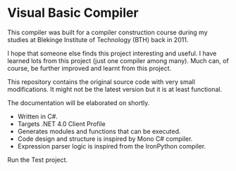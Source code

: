 Visual Basic Compiler
==

This compiler was built for a compiler construction course during my studies at Blekinge Institute of Technology (BTH) back in 2011.

I hope that someone else finds this project interesting and useful. I have learned lots from this project (just one compiler among many). Much can, of course, be further improved and learnt from this project. 

This repository contains the original source code with very small modifications. It might not be the latest version but it is at least functional.

The documentation will be elaborated on shortly.

* Written in C#.
* Targets .NET 4.0 Client Profile
* Generates modules and functions that can be executed.
* Code design and structure is inspired by Mono C# compiler.
* Expression parser logic is inspired from the IronPython compiler.

Run the Test project.